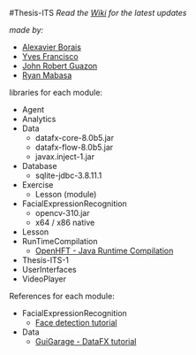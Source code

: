 #Thesis-ITS
_Read the [Wiki](https://github.com/robertoguazon/Thesis-ITS/wiki) for the latest updates_

*made by:*
  * [Alexavier Borais](https://www.facebook.com/alexavier.borais)
  * [Yves Francisco](https://www.facebook.com/yves.francisco.3)
  * [John Robert Guazon](https://www.facebook.com/boboyguazon)
  * [Ryan Mabasa](https://www.facebook.com/christopher.gmabasa)

libraries for each module:
   * Agent
   * Analytics
   * Data
      * datafx-core-8.0b5.jar
      * datafx-flow-8.0b5.jar
      * javax.inject-1.jar
   * Database
      * sqlite-jdbc-3.8.11.1
   * Exercise
      * Lesson (module)
   * FacialExpressionRecognition
      * opencv-310.jar
      * x64 / x86 native
   * Lesson
   * RunTimeCompilation
      * [OpenHFT - Java Runtime Compilation](https://github.com/OpenHFT/Java-Runtime-Compiler)
   * Thesis-ITS-1
   * UserInterfaces
   * VideoPlayer


References for each module:
   * FacialExpressionRecognition
      * [Face detection tutorial](http://opencv-java-tutorials.readthedocs.io/en/latest/06-face-detection-and-tracking.html)
   * Data
      * [GuiGarage - DataFX tutorial](http://www.guigarage.com/2014/05/datafx-8-0-tutorials/)

        
        

